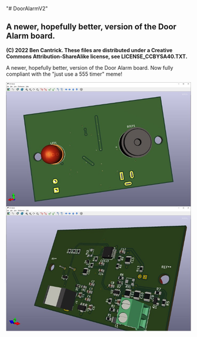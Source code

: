 "# DoorAlarmV2" 

## A newer, hopefully better, version of the Door Alarm board.

**(C) 2022 Ben Cantrick. These files are distributed under a Creative Commons Attribution-ShareAlike license, see LICENSE_CCBYSA40.TXT.**

A newer, hopefully better, version of the Door Alarm board. Now fully compliant with the "just use a 555 timer" meme!

<img src=https://github.com/bwcpub/DoorAlarmV2/blob/main/Final3Dscreenshot.jpg>